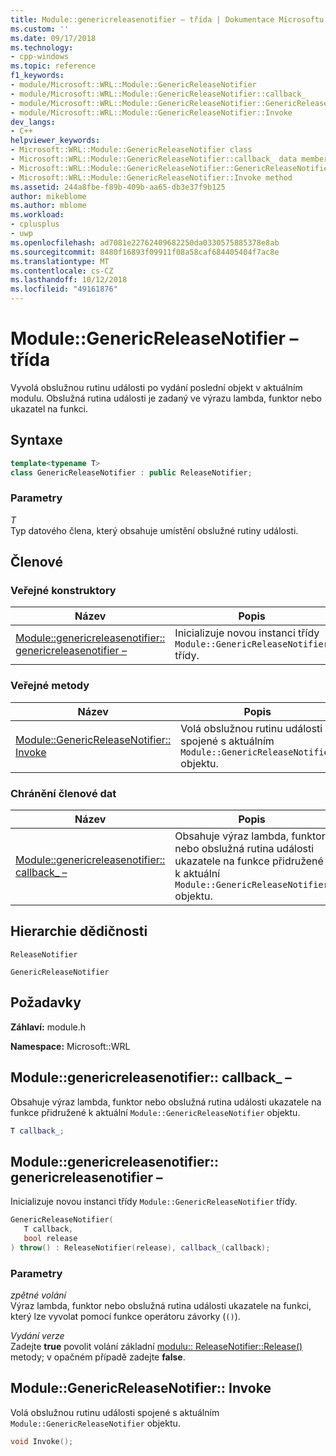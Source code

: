 ```yaml
---
title: Module::genericreleasenotifier – třída | Dokumentace Microsoftu
ms.custom: ''
ms.date: 09/17/2018
ms.technology:
- cpp-windows
ms.topic: reference
f1_keywords:
- module/Microsoft::WRL::Module::GenericReleaseNotifier
- module/Microsoft::WRL::Module::GenericReleaseNotifier::callback_
- module/Microsoft::WRL::Module::GenericReleaseNotifier::GenericReleaseNotifier
- module/Microsoft::WRL::Module::GenericReleaseNotifier::Invoke
dev_langs:
- C++
helpviewer_keywords:
- Microsoft::WRL::Module::GenericReleaseNotifier class
- Microsoft::WRL::Module::GenericReleaseNotifier::callback_ data member
- Microsoft::WRL::Module::GenericReleaseNotifier::GenericReleaseNotifier, constructor
- Microsoft::WRL::Module::GenericReleaseNotifier::Invoke method
ms.assetid: 244a8fbe-f89b-409b-aa65-db3e37f9b125
author: mikeblome
ms.author: mblome
ms.workload:
- cplusplus
- uwp
ms.openlocfilehash: ad7081e22762409682250da0330575885378e8ab
ms.sourcegitcommit: 8480f16893f09911f08a58caf684405404f7ac8e
ms.translationtype: MT
ms.contentlocale: cs-CZ
ms.lasthandoff: 10/12/2018
ms.locfileid: "49161876"
---
```

# <a name="modulegenericreleasenotifier-class"></a>Module::GenericReleaseNotifier – třída

Vyvolá obslužnou rutinu události po vydání poslední objekt v aktuálním modulu. Obslužná rutina události je zadaný ve výrazu lambda, funktor nebo ukazatel na funkci.

## <a name="syntax"></a>Syntaxe

```cpp
template<typename T>
class GenericReleaseNotifier : public ReleaseNotifier;
```

### <a name="parameters"></a>Parametry

*T*<br/>
Typ datového člena, který obsahuje umístění obslužné rutiny události.

## <a name="members"></a>Členové

### <a name="public-constructors"></a>Veřejné konstruktory

Název                                                                                                     | Popis
-------------------------------------------------------------------------------------------------------- | -------------------------------------------------------------------------
[Module::genericreleasenotifier:: genericreleasenotifier –](#genericreleasenotifier-genericreleasenotifier) | Inicializuje novou instanci třídy `Module::GenericReleaseNotifier` třídy.

### <a name="public-methods"></a>Veřejné metody

Název                                                                     | Popis
------------------------------------------------------------------------ | --------------------------------------------------------------------------------------------
[Module::GenericReleaseNotifier:: Invoke](#genericreleasenotifier-invoke) | Volá obslužnou rutinu události spojené s aktuálním `Module::GenericReleaseNotifier` objektu.

### <a name="protected-data-members"></a>Chránění členové dat

Název                                                                          | Popis
----------------------------------------------------------------------------- | ------------------------------------------------------------------------------------------------------------------------------------
[Module::genericreleasenotifier:: callback_ –](#genericreleasenotifier-callback) | Obsahuje výraz lambda, funktor nebo obslužná rutina události ukazatele na funkce přidružené k aktuální `Module::GenericReleaseNotifier` objektu.

## <a name="inheritance-hierarchy"></a>Hierarchie dědičnosti

`ReleaseNotifier`

`GenericReleaseNotifier`

## <a name="requirements"></a>Požadavky

**Záhlaví:** module.h

**Namespace:** Microsoft::WRL

## <a name="genericreleasenotifier-callback"></a>Module::genericreleasenotifier:: callback_ –

Obsahuje výraz lambda, funktor nebo obslužná rutina události ukazatele na funkce přidružené k aktuální `Module::GenericReleaseNotifier` objektu.

```cpp
T callback_;
```

## <a name="genericreleasenotifier-genericreleasenotifier"></a>Module::genericreleasenotifier:: genericreleasenotifier –

Inicializuje novou instanci třídy `Module::GenericReleaseNotifier` třídy.

```cpp
GenericReleaseNotifier(
   T callback,
   bool release
) throw() : ReleaseNotifier(release), callback_(callback);
```

### <a name="parameters"></a>Parametry

*zpětné volání*<br/>
Výraz lambda, funktor nebo obslužná rutina události ukazatele na funkci, který lze vyvolat pomocí funkce operátoru závorky (`()`).

*Vydání verze*<br/>
Zadejte **true** povolit volání základní [modulu:: ReleaseNotifier::Release()](../windows/module-releasenotifier-release.md) metody; v opačném případě zadejte **false**.

## <a name="genericreleasenotifier-invoke"></a>Module::GenericReleaseNotifier:: Invoke

Volá obslužnou rutinu události spojené s aktuálním `Module::GenericReleaseNotifier` objektu.

```cpp
void Invoke();
```

